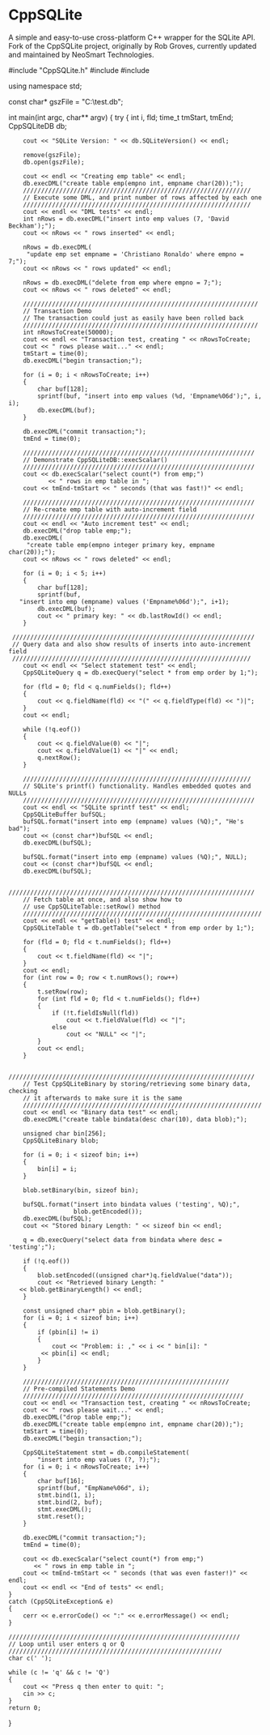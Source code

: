 CppSQLite
=========

A simple and easy-to-use cross-platform C++ wrapper for the SQLite API. Fork of the CppSQLite project, originally by Rob Groves, currently updated and maintained by NeoSmart Technologies.

#include "CppSQLite.h"
#include <ctime>
#include <iostream>

using namespace std;

const char* gszFile = "C:\\test.db";

int main(int argc, char** argv)
{
    try
    {
        int i, fld;
        time_t tmStart, tmEnd;
        CppSQLiteDB db;

        cout << "SQLite Version: " << db.SQLiteVersion() << endl;

        remove(gszFile);
        db.open(gszFile);

        cout << endl << "Creating emp table" << endl;
        db.execDML("create table emp(empno int, empname char(20));");
        ///////////////////////////////////////////////////////////////
        // Execute some DML, and print number of rows affected by each one
        ///////////////////////////////////////////////////////////////
        cout << endl << "DML tests" << endl;
        int nRows = db.execDML("insert into emp values (7, 'David Beckham');");
        cout << nRows << " rows inserted" << endl;

        nRows = db.execDML(
         "update emp set empname = 'Christiano Ronaldo' where empno = 7;");
        cout << nRows << " rows updated" << endl;

        nRows = db.execDML("delete from emp where empno = 7;");
        cout << nRows << " rows deleted" << endl;

        /////////////////////////////////////////////////////////////////
        // Transaction Demo
        // The transaction could just as easily have been rolled back
        /////////////////////////////////////////////////////////////////
        int nRowsToCreate(50000);
        cout << endl << "Transaction test, creating " << nRowsToCreate;
        cout << " rows please wait..." << endl;
        tmStart = time(0);
        db.execDML("begin transaction;");

        for (i = 0; i < nRowsToCreate; i++)
        {
            char buf[128];
            sprintf(buf, "insert into emp values (%d, 'Empname%06d');", i, i);
            db.execDML(buf);
        }

        db.execDML("commit transaction;");
        tmEnd = time(0);

        ////////////////////////////////////////////////////////////////
        // Demonstrate CppSQLiteDB::execScalar()
        ////////////////////////////////////////////////////////////////
        cout << db.execScalar("select count(*) from emp;") 
               << " rows in emp table in ";
        cout << tmEnd-tmStart << " seconds (that was fast!)" << endl;

        ////////////////////////////////////////////////////////////////
        // Re-create emp table with auto-increment field
        ////////////////////////////////////////////////////////////////
        cout << endl << "Auto increment test" << endl;
        db.execDML("drop table emp;");
        db.execDML(
         "create table emp(empno integer primary key, empname char(20));");
        cout << nRows << " rows deleted" << endl;

        for (i = 0; i < 5; i++)
        {
            char buf[128];
            sprintf(buf, 
       "insert into emp (empname) values ('Empname%06d');", i+1);
            db.execDML(buf);
            cout << " primary key: " << db.lastRowId() << endl;
        }

     ///////////////////////////////////////////////////////////////////
     // Query data and also show results of inserts into auto-increment field
     //////////////////////////////////////////////////////////////////
        cout << endl << "Select statement test" << endl;
        CppSQLiteQuery q = db.execQuery("select * from emp order by 1;");

        for (fld = 0; fld < q.numFields(); fld++)
        {
            cout << q.fieldName(fld) << "(" << q.fieldType(fld) << ")|";
        }
        cout << endl;

        while (!q.eof())
        {
            cout << q.fieldValue(0) << "|";
            cout << q.fieldValue(1) << "|" << endl;
            q.nextRow();
        }

        ///////////////////////////////////////////////////////////////
        // SQLite's printf() functionality. Handles embedded quotes and NULLs
        ////////////////////////////////////////////////////////////////
        cout << endl << "SQLite sprintf test" << endl;
        CppSQLiteBuffer bufSQL;
        bufSQL.format("insert into emp (empname) values (%Q);", "He's bad");
        cout << (const char*)bufSQL << endl;
        db.execDML(bufSQL);

        bufSQL.format("insert into emp (empname) values (%Q);", NULL);
        cout << (const char*)bufSQL << endl;
        db.execDML(bufSQL);

        ////////////////////////////////////////////////////////////////////
        // Fetch table at once, and also show how to 
        // use CppSQLiteTable::setRow() method
        //////////////////////////////////////////////////////////////////
        cout << endl << "getTable() test" << endl;
        CppSQLiteTable t = db.getTable("select * from emp order by 1;");

        for (fld = 0; fld < t.numFields(); fld++)
        {
            cout << t.fieldName(fld) << "|";
        }
        cout << endl;
        for (int row = 0; row < t.numRows(); row++)
        {
            t.setRow(row);
            for (int fld = 0; fld < t.numFields(); fld++)
            {
                if (!t.fieldIsNull(fld))
                    cout << t.fieldValue(fld) << "|";
                else
                    cout << "NULL" << "|";
            }
            cout << endl;
        }

        ////////////////////////////////////////////////////////////////////
        // Test CppSQLiteBinary by storing/retrieving some binary data, checking
        // it afterwards to make sure it is the same
        //////////////////////////////////////////////////////////////////
        cout << endl << "Binary data test" << endl;
        db.execDML("create table bindata(desc char(10), data blob);");
        
        unsigned char bin[256];
        CppSQLiteBinary blob;

        for (i = 0; i < sizeof bin; i++)
        {
            bin[i] = i;
        }

        blob.setBinary(bin, sizeof bin);

        bufSQL.format("insert into bindata values ('testing', %Q);", 
                      blob.getEncoded());
        db.execDML(bufSQL);
        cout << "Stored binary Length: " << sizeof bin << endl;

        q = db.execQuery("select data from bindata where desc = 'testing';");

        if (!q.eof())
        {
            blob.setEncoded((unsigned char*)q.fieldValue("data"));
            cout << "Retrieved binary Length: " 
       << blob.getBinaryLength() << endl;
        }

        const unsigned char* pbin = blob.getBinary();
        for (i = 0; i < sizeof bin; i++)
        {
            if (pbin[i] != i)
            {
                cout << "Problem: i: ," << i << " bin[i]: " 
             << pbin[i] << endl;
            }
        }

        /////////////////////////////////////////////////////////
        // Pre-compiled Statements Demo
        /////////////////////////////////////////////////////////////
        cout << endl << "Transaction test, creating " << nRowsToCreate;
        cout << " rows please wait..." << endl;
        db.execDML("drop table emp;");
        db.execDML("create table emp(empno int, empname char(20));");
        tmStart = time(0);
        db.execDML("begin transaction;");

        CppSQLiteStatement stmt = db.compileStatement(
            "insert into emp values (?, ?);");
        for (i = 0; i < nRowsToCreate; i++)
        {
            char buf[16];
            sprintf(buf, "EmpName%06d", i);
            stmt.bind(1, i);
            stmt.bind(2, buf);
            stmt.execDML();
            stmt.reset();
        }

        db.execDML("commit transaction;");
        tmEnd = time(0);

        cout << db.execScalar("select count(*) from emp;") 
           << " rows in emp table in ";
        cout << tmEnd-tmStart << " seconds (that was even faster!)" << endl;
        cout << endl << "End of tests" << endl;
    }
    catch (CppSQLiteException& e)
    {
        cerr << e.errorCode() << ":" << e.errorMessage() << endl;
    }

    ////////////////////////////////////////////////////////////////
    // Loop until user enters q or Q
    ///////////////////////////////////////////////////////////
    char c(' ');

    while (c != 'q' && c != 'Q')
    {
        cout << "Press q then enter to quit: ";
        cin >> c;
    }
    return 0;
}

